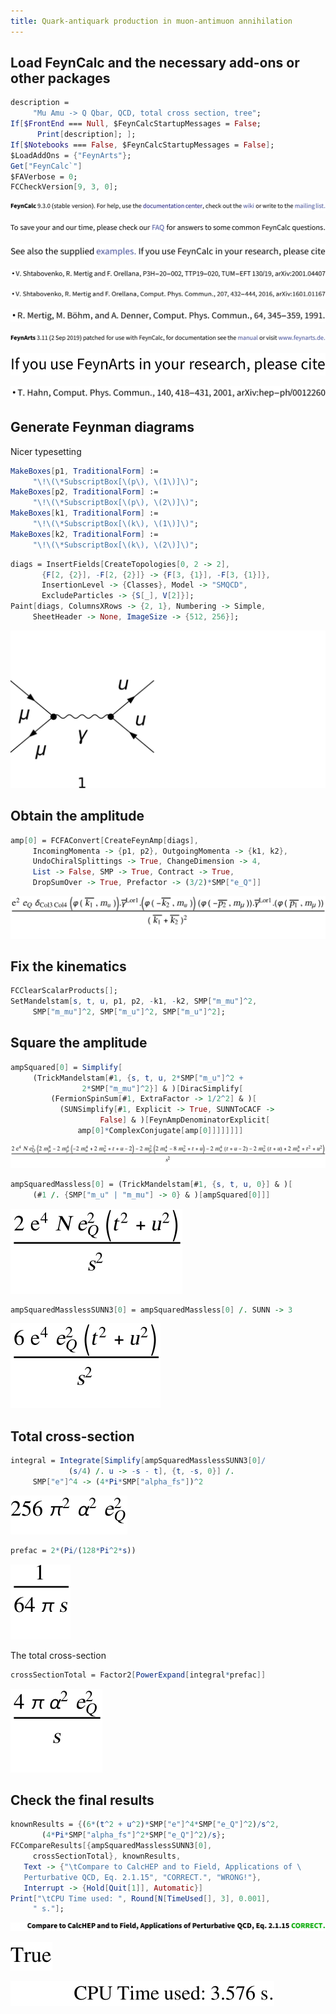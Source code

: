 ```yaml
---
title: Quark-antiquark production in muon-antimuon annihilation
---
```



## Load FeynCalc and the necessary add-ons or other packages

```mathematica
description = 
     "Mu Amu -> Q Qbar, QCD, total cross section, tree"; 
If[$FrontEnd === Null, $FeynCalcStartupMessages = False; 
      Print[description]; ]; 
If[$Notebooks === False, $FeynCalcStartupMessages = False]; 
$LoadAddOns = {"FeynArts"}; 
Get["FeynCalc`"]
$FAVerbose = 0; 
FCCheckVersion[9, 3, 0]; 
```

![0qnnh03rto7wq](img/0qnnh03rto7wq.svg)

![02tqcun616cas](img/02tqcun616cas.svg)

![0j973yme4iv1e](img/0j973yme4iv1e.svg)

![1gj07ff4c9vo9](img/1gj07ff4c9vo9.svg)

![0yl3w9146i37j](img/0yl3w9146i37j.svg)

![173evn30flup4](img/173evn30flup4.svg)

![1qo4z5not0lhy](img/1qo4z5not0lhy.svg)

![0liutpchexhmt](img/0liutpchexhmt.svg)

![145baygm4jppw](img/145baygm4jppw.svg)

## Generate Feynman diagrams

Nicer typesetting

```mathematica
MakeBoxes[p1, TraditionalForm] := 
     "\!\(\*SubscriptBox[\(p\), \(1\)]\)"; 
MakeBoxes[p2, TraditionalForm] := 
     "\!\(\*SubscriptBox[\(p\), \(2\)]\)"; 
MakeBoxes[k1, TraditionalForm] := 
     "\!\(\*SubscriptBox[\(k\), \(1\)]\)"; 
MakeBoxes[k2, TraditionalForm] := 
     "\!\(\*SubscriptBox[\(k\), \(2\)]\)"; 
```

```mathematica
diags = InsertFields[CreateTopologies[0, 2 -> 2], 
       {F[2, {2}], -F[2, {2}]} -> {F[3, {1}], -F[3, {1}]}, 
       InsertionLevel -> {Classes}, Model -> "SMQCD", 
       ExcludeParticles -> {S[_], V[2]}]; 
Paint[diags, ColumnsXRows -> {2, 1}, Numbering -> Simple, 
     SheetHeader -> None, ImageSize -> {512, 256}]; 
```

![1lodhonf4s1mo](img/1lodhonf4s1mo.svg)

## Obtain the amplitude

```mathematica
amp[0] = FCFAConvert[CreateFeynAmp[diags], 
     IncomingMomenta -> {p1, p2}, OutgoingMomenta -> {k1, k2}, 
     UndoChiralSplittings -> True, ChangeDimension -> 4, 
     List -> False, SMP -> True, Contract -> True, 
     DropSumOver -> True, Prefactor -> (3/2)*SMP["e_Q"]]
```

![07o6911z9sv0y](img/07o6911z9sv0y.svg)

## Fix the kinematics

```mathematica
FCClearScalarProducts[]; 
SetMandelstam[s, t, u, p1, p2, -k1, -k2, SMP["m_mu"]^2, 
     SMP["m_mu"]^2, SMP["m_u"]^2, SMP["m_u"]^2]; 
```

## Square the amplitude

```mathematica
ampSquared[0] = Simplify[
     (TrickMandelstam[#1, {s, t, u, 2*SMP["m_u"]^2 + 
                2*SMP["m_mu"]^2}] & )[DiracSimplify[
         (FermionSpinSum[#1, ExtraFactor -> 1/2^2] & )[
           (SUNSimplify[#1, Explicit -> True, SUNNToCACF -> 
                    False] & )[FeynAmpDenominatorExplicit[
               amp[0]*ComplexConjugate[amp[0]]]]]]]]
```

![1r1lchsjivob1](img/1r1lchsjivob1.svg)

```mathematica
ampSquaredMassless[0] = (TrickMandelstam[#1, {s, t, u, 0}] & )[
     (#1 /. {SMP["m_u" | "m_mu"] -> 0} & )[ampSquared[0]]]
```

![0mlek221ua9tu](img/0mlek221ua9tu.svg)

```mathematica
ampSquaredMasslessSUNN3[0] = ampSquaredMassless[0] /. SUNN -> 3
```

![11lsfmp61x82y](img/11lsfmp61x82y.svg)

## Total cross-section

```mathematica
integral = Integrate[Simplify[ampSquaredMasslessSUNN3[0]/
             (s/4) /. u -> -s - t], {t, -s, 0}] /. 
     SMP["e"]^4 -> (4*Pi*SMP["alpha_fs"])^2
```

![1njz58dxub28w](img/1njz58dxub28w.svg)

```mathematica
prefac = 2*(Pi/(128*Pi^2*s))
```

![14ddjetrwomxi](img/14ddjetrwomxi.svg)

The total cross-section 

```mathematica
crossSectionTotal = Factor2[PowerExpand[integral*prefac]]
```

![17sm4r5lthaz2](img/17sm4r5lthaz2.svg)

## Check the final results

```mathematica
knownResults = {(6*(t^2 + u^2)*SMP["e"]^4*SMP["e_Q"]^2)/s^2, 
       (4*Pi*SMP["alpha_fs"]^2*SMP["e_Q"]^2)/s}; 
FCCompareResults[{ampSquaredMasslessSUNN3[0], 
     crossSectionTotal}, knownResults, 
   Text -> {"\tCompare to CalcHEP and to Field, Applications of \
   Perturbative QCD, Eq. 2.1.15", "CORRECT.", "WRONG!"}, 
   Interrupt -> {Hold[Quit[1]], Automatic}]
Print["\tCPU Time used: ", Round[N[TimeUsed[], 3], 0.001], 
     " s."]; 
```

![1uxwq9qvk4ajk](img/1uxwq9qvk4ajk.svg)

![1311eokuj92n7](img/1311eokuj92n7.svg)

![11oxdbyn8nacs](img/11oxdbyn8nacs.svg)